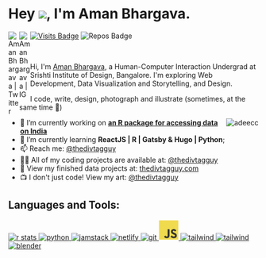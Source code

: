 # Hey <img src="https://media.giphy.com/media/hvRJCLFzcasrR4ia7z/giphy.gif" width="25px">, I'm Aman Bhargava.

<a href="https://twitter.com/thedivtagguy">
  <img align="left" alt="Aman Bhargava | Twitter" width="22px" src="https://raw.githubusercontent.com/peterthehan/peterthehan/master/assets/twitter.svg" />
</a>
<a href="https://instagram.com/thedivtagguy">
  <img align="left" alt="Aman Bhargava | IG" width="22px" src="https://www.vectorlogo.zone/logos/instagram/instagram-icon.svg" />
</a>

[![Visits Badge](https://badges.pufler.dev/visits/adeecc/adeecc)](https://github.com/thedivtagguy/thedivtagguy?color=blue)
![Repos Badge](https://badges.pufler.dev/repos/thedivtagguy?color=red)

<br />

Hi, I'm [Aman Bhargava](https://thedivtagguy.com), a Human-Computer Interaction Undergrad at Srishti Institute of Design, Bangalore. I'm exploring Web Development, Data Visualization and Storytelling, and Design. 

I code, write, design, photograph and illustrate (sometimes, at the same time 🦖)

  <p><img align="right" src="https://github-readme-streak-stats.herokuapp.com/?user=thedivtagguy&" alt="adeecc" /></p>
  
- 🔭 I’m currently working on **[an R package for accessing data on India](https://github.com/thedivtagguy/desidata)**
- 🌱 I’m currently learning **ReactJS | R | Gatsby & Hugo | Python**;
- 📫 Reach me: [@thedivtagguy](https://twitter.com/thedivtagguy)
- 👨‍💻 All of my coding projects are available at: [@thedivtagguy](https://github.com/thedivtagguy)
- 💽 View my finished data projects at: [thedivtagguy.com](https://thedivtagguy.com)
- 📺 I don't just code! View my art: [@thedivtagguy](https://instagram.com/thedivtagguy)

## Languages and Tools:

<p align="left">

<a href="https://www.gnu.org/software/r/" target="_blank">
    <img src="https://www.vectorlogo.zone/logos/r-project/r-project-official.svg" alt="r stats" width="40" height="40"/> 
</a>

<a href="https://www.gnu.org/software/python/" target="_blank">
    <img src="https://www.vectorlogo.zone/logos/python/python-icon.svg" alt="python" width="40" height="40"/>
</a>

<a href="https://www.jamstack.org/" target="_blank">
    <img src="https://d33wubrfki0l68.cloudfront.net/2bc4b5d71e4acee99dfe454f716daaa521c66f74/4f705/img/logo/svg/jamstack_icon_white.svg" alt="jamstack" width="40" height="40"/>
</a>

<a href="https://www.netlify.com/" target="_blank">
    <img src="https://www.vectorlogo.zone/logos/netlify/netlify-icon.svg" alt="netlify" width="40" height="40"/> 
</a>

<a href="https://git-scm.com/" target="_blank"> 
    <img src="https://www.vectorlogo.zone/logos/git-scm/git-scm-icon.svg" alt="git" width="40" height="40"/>
</a>

<a href="https://developer.mozilla.org/en-US/docs/Web/JavaScript" target="_blank"> 
    <img src="https://raw.githubusercontent.com/devicons/devicon/master/icons/javascript/javascript-original.svg" alt="javascript" width="40" height="40"/>
</a>
<a href="https://www.tailwindcss.com/" target="_blank"> 
    <img src="https://www.vectorlogo.zone/logos/tailwindcss/tailwindcss-icon.svg" alt="tailwind" width="40" height="40"/>
</a>
<a href="https://www.wordpress.org/" target="_blank"> 
    <img src="https://www.vectorlogo.zone/logos/wordpress/wordpress-tile.svg" alt="tailwind" width="40" height="40"/>
</a>
<a href="https://www.blender.org" target="_blank">
    <img src="https://cdn.worldvectorlogo.com/logos/blender-2.svg" alt="blender" width="40" height="40"/>
</a>
</p>
<!-- TODO-IST:END -->

